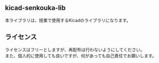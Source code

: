 ## kicad-senkouka-lib
本ライブラリは、授業で使用するKicadのライブラリになります。

## ライセンス
ライセンスはフリーとしますが、再配布は行わないようにしてください。<br>
また、個人的に使用しても良いですが、何があっても自己責任でお願いします。

